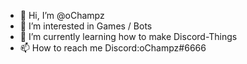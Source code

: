 - 👋 Hi, I’m @oChampz
- 👀 I’m interested in Games / Bots
- 🌱 I’m currently learning how to make Discord-Things
- 📫 How to reach me Discord:oChampz#6666
